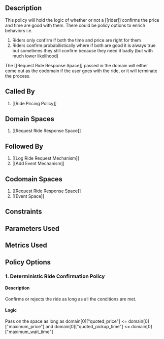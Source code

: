 ## Description

This policy will hold the logic of whether or not a [[rider]] confirms the price and time are good with them. There could be policy options to enrich behaviors i.e.

1. Riders only confirm if both the time and price are right for them
2. Riders confirm probabilistically where if both are good it is always true but sometimes they still confirm because they need it badly (but with much lower likelihood)

The [[Request Ride Response Space]] passed in the domain will either come out as the codomain if the user goes with the ride, or it will terminate the process. 
## Called By
1. [[Ride Pricing Policy]]
## Domain Spaces
1. [[Request Ride Response Space]]
## Followed By
1. [[Log Ride Request Mechanism]]
2. [[Add Event Mechanism]]
## Codomain Spaces
1. [[Request Ride Response Space]]
2. [[Event Space]]
## Constraints
## Parameters Used
## Metrics Used
## Policy Options
### 1. Deterministic Ride Confirmation Policy
#### Description
Confirms or rejects the ride as long as all the conditions are met.
#### Logic
Pass on the space as long as domain[0]["quoted_price"] <= domain[0]["maximum_price"] and domain[0]["quoted_pickup_time"] <= domain[0]["maximum_wait_time"]

